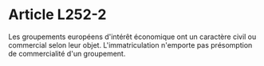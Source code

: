 # Article L252-2

Les groupements européens d'intérêt économique ont un caractère civil ou commercial selon leur objet. L'immatriculation n'emporte pas présomption de commercialité d'un groupement.
